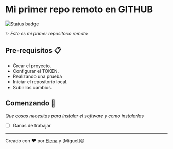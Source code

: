 # Mi primer repo remoto en GITHUB
![Status badge](https://img.shields.io/badge/status-in%20progress-blueviolet)

✨ _Este es mi primer repositorio remoto_

## Pre-requisitos 📋


- Crear el proyecto.
- Configurar el TOKEN.
- Realizando una prueba
- Iniciar el repositorio local.
- Subir los cambios.


## Comenzando 🚀

_Que cosas necesitas para instalar el software y como instalarlas_


- [ ] Ganas de trabajar


---
Creado con ❤️
por [Elena](https://github.com/Elengtz/)  y  [Miguel]😊
